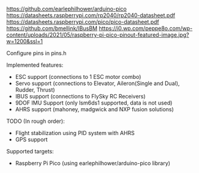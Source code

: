 https://github.com/earlephilhower/arduino-pico
https://datasheets.raspberrypi.com/rp2040/rp2040-datasheet.pdf
https://datasheets.raspberrypi.com/pico/pico-datasheet.pdf
https://github.com/bmellink/IBusBM
https://i0.wp.com/peppe8o.com/wp-content/uploads/2021/05/raspberry-pi-pico-pinout-featured-image.jpg?w=1200&ssl=1


Configure pins in pins.h

Implemented features:
- ESC support (connections to 1 ESC motor combo)
- Servo support (connections to Elevator, Aileron(Single and Dual), Rudder, Thrust)
- IBUS support (connections to FlySky RC Receivers)
- 9DOF IMU Support (only lsm6ds1 supported, data is not used)
- AHRS support (mahoney, madgwick and NXP fusion solutions)


TODO (In rough order):
- Flight stabilization using PID system with AHRS
- GPS support






Supported targets:
- Raspberry Pi Pico (using earlephilhower/arduino-pico library)

